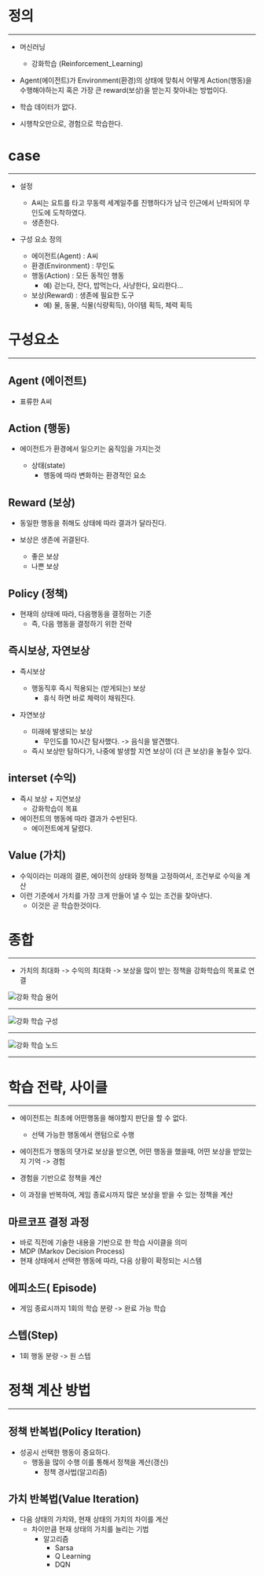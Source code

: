 # 정의 
---

- 머신러닝 
    - 강화학습 (Reinforcement_Learning)
    
- Agent(에이전트)가 Environment(환경)의 상태에 맞춰서 어떻게 Action(행동)을 수행해야하는지 혹은 가장 큰 reward(보상)을 받는지 찾아내는 방법이다.
- 학습 데이터가 없다. 
- 시행착오만으로, 경험으로 학습한다. 
    
# case
---

- 설정 

    - A씨는 요트를 타고 무동력 세계일주를 진행하다가 남극 인근에서 난파되어 무인도에 도착하였다. 
    - 생존한다.

- 구성 요소 정의 

    - 에이전트(Agent)    : A씨
    - 환경(Environment)  : 무인도
    - 행동(Action)       : 모든 동적인 행동 
        - 예) 걷는다, 잔다, 밥먹는다, 사냥한다, 요리한다...
    - 보상(Reward)       :  생존에 필요한 도구
        -  예) 물, 동물, 식물(식량획득), 아이템 획득, 체력 획득

# 구성요소
---

## Agent (에이전트)

- 표류한 A씨 

## Action (행동)

- 에이전트가 환경에서 일으키는 움직임을 가지는것

    - 상태(state) 
        -  행동에 따라 변화하는 환경적인 요소 

## Reward (보상)

- 동일한 행동을 취해도 상태에 따라 결과가 달라진다.

- 보상은 생존에 귀결된다. 
    - 좋은 보상 
    - 나쁜 보상 

## Policy (정책)

- 현재의 상태에 따라, 다음행동을 결정하는 기준 
    - 즉, 다음 행동을 결정하기 위한 전략 

## 즉시보상, 자연보상 

- 즉시보상 

    - 행동직후 즉시 적용되는 (받게되는) 보상
        - 휴식 하면 바로 체력이 채워진다.

- 자연보상 

    - 미래에 발생되는 보상 
        - 무인도를 10시간 탐사했다. -> 음식을 발견했다.
    - 즉시 보상만 탐하다가, 나중에 발생할 지연 보상이 (더 큰 보상)을 놓칠수 있다. 

## interset (수익)

- 즉시 보상 + 지연보상
    - 강화학습이 목표
- 에이전트의 행동에 따라 결과가 수반된다.
    - 에이전트에게 달렸다. 

## Value (가치)

- 수익이라는 미래의 결론, 에이전의 상태와 정책을 고정하여서, 조건부로 수익을 계산 
- 이런 기준에서 가치를 가장 크게 만들어 낼 수 있는 조건을 찾아낸다.
    - 이것은 곧 학습한것이다.

# 종합
---

- 가치의 최대화 -> 수익의 최대화 -> 보상을 많이 받는 정책을 강화학습의 목표로 연결

![강화 학습 용어](./data/강화1.jpg)

---

![강화 학습 구성](./data/강화2.jpg)

---

![강화 학습 노드](./data/강화3.jpg)

---

# 학습 전략, 사이클
---

- 에이전트는 최초에 어떤행동을 해야할지 판단을 할 수 없다.
    - 선택 가능한 행동에서 랜텀으로 수행 

- 에이전트가 행동의 댓가로 보상을 받으면, 어떤 행동을 했을때, 어떤 보상을 받았는지 기억 -> 경험 
- 경험을 기반으로 정책을 계산 
- 이 과정을 반복하여, 게임 종료시까지 많은 보상을 받을 수 있는 정책을 계산 

## 마르코프 결정 과정 

- 바로 직전에 기술한 내용을 기반으로 한 학습 사이클을 의미 
- MDP (Markov Decision Process)
- 현재 상태에서 선택한 행동에 따라, 다음 상황이 확정되는 시스템 

## 에피소드( Episode)
- 게임 종료시까지 1회의 학습 분량 -> 완료 가능 학습 

## 스텝(Step)
- 1회 행동 분량 -> 원 스텝

# 정책 계산 방법 
---
## 정책 반복법(Policy Iteration)

- 성공시 선택한 행동이 중요하다.
    - 행동을 많이 수행 이를 통해서 정책을 계산(갱신) 
        - 정책 경사법(알고리즘) 

## 가치 반복법(Value Iteration)

- 다음 상태의 가치와, 현재 상태의 가치의 차이를 계산 
    - 차이만큼 현재 상태의 가치를 늘리는 기법
        - 알고리즘 
            - Sarsa
            - Q Learning
            - DQN
